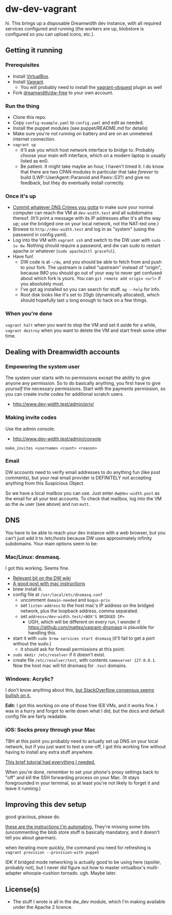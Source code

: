 # dw-dev-vagrant

hi. This brings up a disposable Dreamwidth dev instance, with all required services configured and running (the workers are up, blobstore is configured so you can upload icons, etc.).

## Getting it running

### Prerequisites

- Install [VirtualBox](https://www.virtualbox.org/).
- Install [Vagrant](https://www.vagrantup.com/).
  - You will probably need to install the [vagrant-vbguest](https://github.com/dotless-de/vagrant-vbguest) plugin as well
- Fork [dreamwidth/dw-free](https://github.com/dreamwidth/dw-free/) to your own account.

### Run the thing

- Clone this repo.
- Copy `config-example.yaml` to `config.yaml` and edit as needed.
- Install the puppet modules (see puppet/README.md for details)
- Make sure you're not running on battery and are on an unmetered internet connection.
- `vagrant up`
    - It'll ask you which host network interface to bridge to. Probably choose your main wifi interface, which on a modern laptop is usually listed as en0.
    - Be patient. It might take maybe an hour, I haven't timed it. I do know that there are two CPAN modules in particular that take _forever_ to build (LWP::UserAgent::Paranoid and Paws::S3?) and give no feedback, but they do eventually install correctly.

### Once it's up

- [Commit whatever DNS Crimes you gotta](#dns) to make sure your normal computer can reach the VM at `dev-width.test` and all subdomains thereof. (It'll print a message with its IP addresses after it's all the way up; use the bridged one on your local network, not the NAT-ted one.)
- Browse to `http://dev-width.test` and log in as "system" (using the password in config.yaml).
- Log into the VM with `vagrant ssh` and switch to the DW user with `sudo -iu dw`. Nothing should require a password, and dw can sudo to restart apache or whatever (`sudo apache2ctl graceful`).
- Have fun!
    - DW code is at `~/dw`, and you should be able to fetch from and push to your fork. The upstream is called "upstream" instead of "origin", because IMO you should go out of your way to never get confused about which fork is yours. You can `git remote add origin <url>` if you absolutely must.
    - I've got ag installed so you can search for stuff. `ag --help` for info.
    - Root disk looks like it's set to 20gb (dynamically allocated), which should hopefully last u long enough to hack on a few things.

### When you're done

`vagrant halt` when you want to stop the VM and set it aside for a while, `vagrant destroy` when you want to delete the VM and start fresh some other time.

## Dealing with Dreamwidth accounts

### Empowering the system user

The system user starts with no permissions except the ability to give anyone any permission. So to do basically anything, you first have to give _yourself_ the necessary permissions. Start with the payments permission, so you can create invite codes for additional scratch users.

- http://www.dev-width.test/admin/priv/

### Making invite codes

Use the admin console.

- http://www.dev-width.test/admin/console

`make_invites <username> <count> <reason>`

### Email

DW accounts need to verify email addresses to do anything fun (like post comments), but your real email provider is DEFINITELY not accepting anything from this Suspicious Object.

So we have a local mailbox you can use. Just enter `dw@dev-width.post` as the email for all your test accounts. To check that mailbox, log into the VM as the `dw` user (see above) and run `mutt`.

## DNS

You have to be able to reach your dev instance with a web browser, but you can't just add it to /etc/hosts because DW uses approximately infinity subdomains. Your main options seem to be:

### Mac/Linux: dnsmasq.

I got this working. Seems fine.

- [Relevant bit on the DW wiki](http://wiki.dreamwidth.net/wiki/index.php/Subdomain_setup#Local_development_via_dnsmasq)
- [A good post with mac instructions](https://passingcuriosity.com/2013/dnsmasq-dev-osx/)
- brew install it.
- config file at `/usr/local/etc/dnsmasq.conf`
    - uncomment `domain-needed` and `bogus-priv`
    - set `listen-address` to the host mac's IP address on the bridged network, plus the loopback address. comma separated.
    - set `address=/dev-width.test/<BOX'S BRIDGED IP>`
        - UGH, which will be different on every run, I wonder if https://github.com/mattes/vagrant-dnsmasq is plausible for handling this.
- start it with `sudo brew services start dnsmasq` (it'll fail to get a port without the sudo.)
    - it should ask for firewall permissions at this point.
- `sudo mkdir /etc/resolver` if it doesn't exist.
- create file `/etc/resolver/test`, with contents `nameserver 127.0.0.1`. Now the host mac will hit dnsmasq for `.test` domains.

### Windows: Acrylic?

I don't know anything about this, [but StackOverflow consensus seems bullish on it.](https://stackoverflow.com/questions/138162/wildcards-in-a-windows-hosts-file)

**Edit:** I got this working on one of those free IE8 VMs, and it works fine. I was in a hurry and forgot to write down what I did, but the docs and default config file are fairly readable.

### iOS: Socks proxy through your Mac

TBH at this point you probably need to actually set up DNS on your local network, but if you just want to test a one-off, I got this working fine without having to install any extra stuff anywhere.

[This brief tutorial had everything I needed.](https://gist.github.com/austinhappel/5614113)

When you're done, remember to set your phone's proxy settings back to "off" and kill the SSH forwarding process on your Mac. (It stays foregrounded in your terminal, so at least you're not likely to forget it and leave it running.)

## Improving this dev setup

good gracious, please do.

[these are the instructions I'm automating.](http://wiki.dwscoalition.org/wiki/index.php/Dreamwidth_Scratch_Installation) They're missing some bits (uncommenting the blob store stuff is basically mandatory, and it doesn't tell you about gearman).

when iterating more quickly, the command you need for refreshing is `vagrant provision --provision-with puppet`

IDK if bridged mode networking is actually good to be using here (spoiler, probably not), but I never did figure out how to master virtualbox's multi-adapter whoopie-cushion tornado. ugh. Maybe later.

## License(s)

- The stuff I wrote is all in the dw_dev module, which I'm making available under the Apache 2 licence.
